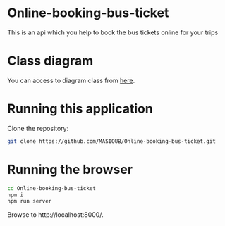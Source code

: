 # Online-booking-bus-ticket
This is an api which you help to book the bus tickets online for your trips

# Class diagram
You can access to diagram class from [here](https://mermaid.ink/img/pako:eNqNU8tugzAQ_BVrT32ECEiatKjHXnvqrUKKXLwhVsFGtlGbpvn3roGQEtKHD8bMjsezI3sHmRYICWQFt_ZB8tzwMlWMRoXGasXuP4OAcVFKNYaz2jpdomkrLQmi6fQqBUblFMJm7YysWkq_wbOiIetF61ep8pbYbPmL1HjuDO1aiLFrqRzmaJgUPWRJTuVsXRdFoHiJh0LQFbDksjgFKxJ_00aM8I1WIwUuhEFrT080usAjJnO1kuriskX235tosjv2QHIrH8FZ7iHE3VC57tkeQW6yDa7W2gyEqOQj_FncF_6TZWVkhiMeHetGIayNLk8xp3tEcIfMTz3iZInMT2f8dRfgV4sHqLZogjO47zEYt-TNDzxYx8tqaAQmQMnTdRH0ZhoTdL03SAxIaCm4eU0hVXvi8drpp63KIHGmxgnUlW-ye2KQrHlhCa24gmQH75DMwuV0Np8vwvn8Lo5ulzcT2EIShNOQRhQt4vguvFnOoph-lvF-Ah9ak07UaDw36_YgFNJp89i9a__ZfwHJbS8Q?type=png).

# Running this application

Clone the repository:
```bash
git clone https://github.com/MASIOUB/Online-booking-bus-ticket.git
```

# Running the browser

```bash
cd Online-booking-bus-ticket
npm i
npm run server
```

Browse to http://localhost:8000/.

